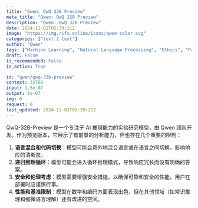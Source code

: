 ```yaml
---
title: "Qwen: QwQ 32B Preview"
meta_title: "Qwen: QwQ 32B Preview"
description: "Qwen: QwQ 32B Preview"
date: 2024-12-02T02:39:21Z
image: "https://img.rifx.online/icons/qwen-color.svg"
categories: ["text 2 text"]
author: "Qwen"
tags: ["Machine Learning", "Natural Language Processing", "Ethics", "Programming/Scripting"]
draft: False
is_recommended: False
is_active: True

id: "qwen/qwq-32b-preview"
context: 32768
input: 1.5e-07
output: 6e-07
img: 0
request: 0
last_updated: 2024-12-02T02:39:21Z
---
```


QwQ-32B-Preview 是一个专注于 AI 推理能力的实验研究模型，由 Qwen 团队开发。作为预览版本，它展示了有前景的分析能力，但也存在几个重要的限制：

1. **语言混合和代码切换**：模型可能会意外地混合语言或在语言之间切换，影响响应的清晰度。
2. **递归推理循环**：模型可能会进入循环推理模式，导致响应冗长而没有明确的答案。
3. **安全和伦理考虑**：模型需要增强安全措施，以确保可靠和安全的性能，用户在部署时应谨慎行事。
4. **性能和基准限制**：模型在数学和编码方面表现出色，但在其他领域（如常识推理和细微语言理解）还有改进的空间。

